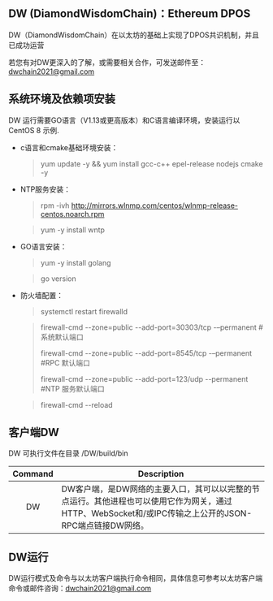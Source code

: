 ## DW (DiamondWisdomChain)：Ethereum DPOS

DW（DiamondWisdomChain）在以太坊的基础上实现了DPOS共识机制，并且已成功运营

若您有对DW更深入的了解，或需要相关合作，可发送邮件至：dwchain2021@gmail.com

## 系统环境及依赖项安装

DW 运行需要GO语言（V1.13或更高版本）和C语言编译环境，安装运行以CentOS 8 示例.

* c语言和cmake基础环境安装：

  >yum update -y && yum install gcc-c++ epel-release nodejs cmake -y

* NTP服务安装：

  > rpm -ivh http://mirrors.wlnmp.com/centos/wlnmp-release-centos.noarch.rpm

  > yum -y install wntp

* GO语言安装：

  > yum -y install golang

  > go version

* 防火墙配置：

  > systemctl restart firewalld

    >firewall-cmd --zone=public --add-port=30303/tcp -–permanent  #系统默认端口
    >
    >firewall-cmd --zone=public --add-port=8545/tcp  -–permanent   #RPC 默认端口 
  >
    >firewall-cmd --zone=public --add-port=123/udp   --permanent   #NTP 服务默认端口
  
    >firewall-cmd --reload

## 客户端DW

DW 可执行文件在目录 /DW/build/bin

| Command | Description                                                  |
| :-----: | ------------------------------------------------------------ |
|   DW    | DW客户端，是DW网络的主要入口，其可以以完整的节点运行。其他进程也可以使用它作为网关，通过HTTP、WebSocket和/或IPC传输之上公开的JSON-RPC端点链接DW网络。 |

## DW运行

DW运行模式及命令与以太坊客户端执行命令相同，具体信息可参考以太坊客户端命令或邮件咨询：dwchain2021@gmail.com


